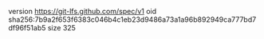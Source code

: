 version https://git-lfs.github.com/spec/v1
oid sha256:7b9a2f653f6383c046b4c1eb23d9486a73a1a96b892949ca777bd7df96f51ab5
size 325
